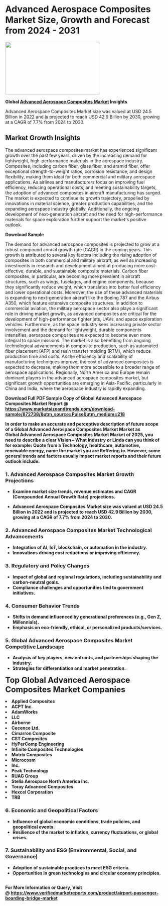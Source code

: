 <H1>Advanced Aerospace Composites Market Size, Growth and Forecast from 2024 - 2031</H1><img class="aligncenter size-medium wp-image-584254" src="https://thirdeyenews.in/wp-content/uploads/2024/09/Global-Market-Research-300x168.jpeg" alt="" width="300" height="168" /><p><strong>Global&nbsp;<a href="https://www.marketsizeandtrends.com/download-sample/872738/&amp;utm_source=Pulse&amp;utm_medium=218">Advanced Aerospace Composites Market</a> Insights</strong></p><p>Advanced Aerospace Composites Market size was valued at USD 24.5 Billion in 2022 and is projected to reach USD 42.9 Billion by 2030, growing at a CAGR of 7.7% from 2024 to 2030.</p><p><h2>Market Growth Insights</h2> <p>The advanced aerospace composites market has experienced significant growth over the past few years, driven by the increasing demand for lightweight, high-performance materials in the aerospace industry. Composites, including carbon fiber, glass fiber, and aramid fiber, offer exceptional strength-to-weight ratios, corrosion resistance, and design flexibility, making them ideal for both commercial and military aerospace applications. As airlines and manufacturers focus on improving fuel efficiency, reducing operational costs, and meeting sustainability targets, the adoption of advanced composites in aircraft manufacturing has surged. The market is expected to continue its growth trajectory, propelled by innovations in material science, greater production capabilities, and the expanding aerospace industry globally. Additionally, the ongoing development of next-generation aircraft and the need for high-performance materials for space exploration further support the market's positive outlook.</p> <p><strong>Download Sample</strong></p> <p>The demand for advanced aerospace composites is projected to grow at a robust compound annual growth rate (CAGR) in the coming years. This growth is attributed to several key factors including the rising adoption of composites in both commercial and military aircraft, as well as increasing investments in research and development aimed at producing more cost-effective, durable, and sustainable composite materials. Carbon fiber composites, in particular, are becoming more prevalent in aircraft structures, such as wings, fuselages, and engine components, because they significantly reduce weight, which translates into better fuel efficiency and lower operational costs. Moreover, the use of these advanced materials is expanding to next-generation aircraft like the Boeing 787 and the Airbus A350, which feature extensive composite structures. In addition to commercial aviation, the military aerospace sector also plays a significant role in driving market growth, as advanced composites are critical for the development of high-performance fighter jets, UAVs, and space exploration vehicles. Furthermore, as the space industry sees increasing private sector involvement and the demand for lightweight, durable components intensifies, aerospace composites are expected to become even more integral to space missions. The market is also benefiting from ongoing technological advancements in composite production, such as automated fiber placement (AFP) and resin transfer molding (RTM), which reduce production time and costs. As the efficiency and scalability of manufacturing techniques improve, the cost of advanced composites is expected to decrease, making them more accessible to a broader range of aerospace applications. Regionally, North America and Europe remain dominant players in the advanced aerospace composites market, but significant growth opportunities are emerging in Asia-Pacific, particularly in China and India, where the aerospace industry is rapidly expanding. <p><strong></p><p><span class=""><strong>Download Full PDF Sample Copy of Global Advanced Aerospace Composites Market Report</strong> @ <a href="https://www.marketsizeandtrends.com/download-sample/872738/&amp;utm_source=Pulse&amp;utm_medium=218" target="_blank">https://www.marketsizeandtrends.com/download-sample/872738/&amp;utm_source=Pulse&amp;utm_medium=218</a></span></p><p>In order to make an accurate and perceptive description of future scope of a Global&nbsp;Advanced Aerospace Composites Market Market as Global&nbsp;Advanced Aerospace Composites Market Market of 2025, you need to describe a clear Vision &ndash; What Industry or Linda can you think of for example: Quote from a Technology, healthcare, automotive, renewable energy, name the market you are Reffering to. However, some general trends and factors usually impact market reports and their future outlook include:</p><h3>1.&nbsp;<strong>Advanced Aerospace Composites Market Growth Projections</strong></h3><ul><li>Examine market size trends, revenue estimates and CAGR (Compounded Annual Growth Rate) projections.</li><li><p>Advanced Aerospace Composites Market size was valued at USD 24.5 Billion in 2022 and is projected to reach USD 42.9 Billion by 2030, growing at a CAGR of 7.7% from 2024 to 2030.</p></li></ul><h3>2.&nbsp;<strong>Advanced Aerospace Composites Market Technological Advancements</strong></h3><ul><li>Integration of AI, IoT, blockchain, or automation in the industry.</li><li>Innovations driving cost reductions or improving efficiency.</li></ul><h3>3.&nbsp;<strong>Regulatory and Policy Changes</strong></h3><ul><li>Impact of global and regional regulations, including sustainability and carbon-neutral goals.</li><li>Compliance challenges and opportunities tied to government initiatives.</li></ul><h3>4.&nbsp;<strong>Consumer Behavior Trends</strong></h3><ul><li>Shifts in demand influenced by generational preferences (e.g., Gen Z, Millennials).</li><li>Emphasis on eco-friendly, ethical, or personalized products/services.</li></ul><h3>5.&nbsp;<strong>Global Advanced Aerospace Composites Market Competitive Landscape</strong></h3><ul><li>Analysis of key players, new entrants, and partnerships shaping the industry.</li><li>Strategies for differentiation and market penetration.</li></ul><p data-pm-slice="1 1 []"><span style="color: inherit; font-family: inherit; font-size: 25px;">Top Global Advanced Aerospace Composites Market Companies</span></p><div class="" data-test-id=""><p><li>Applied Composites</li><li> ACPT Inc.</li><li> AdamWorks</li><li> LLC</li><li> Airborne</li><li> Cecence Ltd.</li><li> Cimarron Composite</li><li> CST Composites</li><li> HyPerComp Engineering</li><li> Infinite Composites Technologies</li><li> Matrix Composites</li><li> Microcosm</li><li> Inc.</li><li> Peak Technology</li><li> RUAG Group</li><li> Stelia Aerospace North America Inc.</li><li> Toray Advanced Composites</li><li> Hexcel Corporation</li><li> TRB</li></p></div><h3>6.&nbsp;<strong>Economic and Geopolitical Factors</strong></h3><ul><li>Influence of global economic conditions, trade policies, and geopolitical events.</li><li>Resilience of the market to inflation, currency fluctuations, or global crises.</li></ul><h3>7.&nbsp;<strong>Sustainability and ESG (Environmental, Social, and Governance)</strong></h3><ul><li>Adoption of sustainable practices to meet ESG criteria.</li><li>Opportunities in green technologies and circular economy principles.</li></ul><h2><strong style="font-size: 14px;">For More Information or Query, Visit @&nbsp;</strong><a style="background-color: #ffffff; font-size: 14px;" href="https://www.marketsizeandtrends.com/report/advanced-aerospace-composites-market/" target="_blank">https://www.verifiedmarketreports.com/product/airport-passenger-boarding-bridge-market</a></h2>
